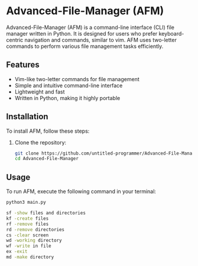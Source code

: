 # Advanced-File-Manager (AFM)

Advanced-File-Manager (AFM) is a command-line interface (CLI) file manager written in Python. It is designed for users who prefer keyboard-centric navigation and commands, similar to vim. AFM uses two-letter commands to perform various file management tasks efficiently.

## Features

- Vim-like two-letter commands for file management
- Simple and intuitive command-line interface
- Lightweight and fast
- Written in Python, making it highly portable

## Installation

To install AFM, follow these steps:

1. Clone the repository:
    ```bash
    git clone https://github.com/untitled-programmer/Advanced-File-Manager.git
    cd Advanced-File-Manager
    ```

## Usage

To run AFM, execute the following command in your terminal:

```bash
python3 main.py

sf -show files and directories
kf -create files
rf -remove files
rd -remove directories
cs -clear screen
wd -working directory
wf -write in file
ex -exit
md -make directory

